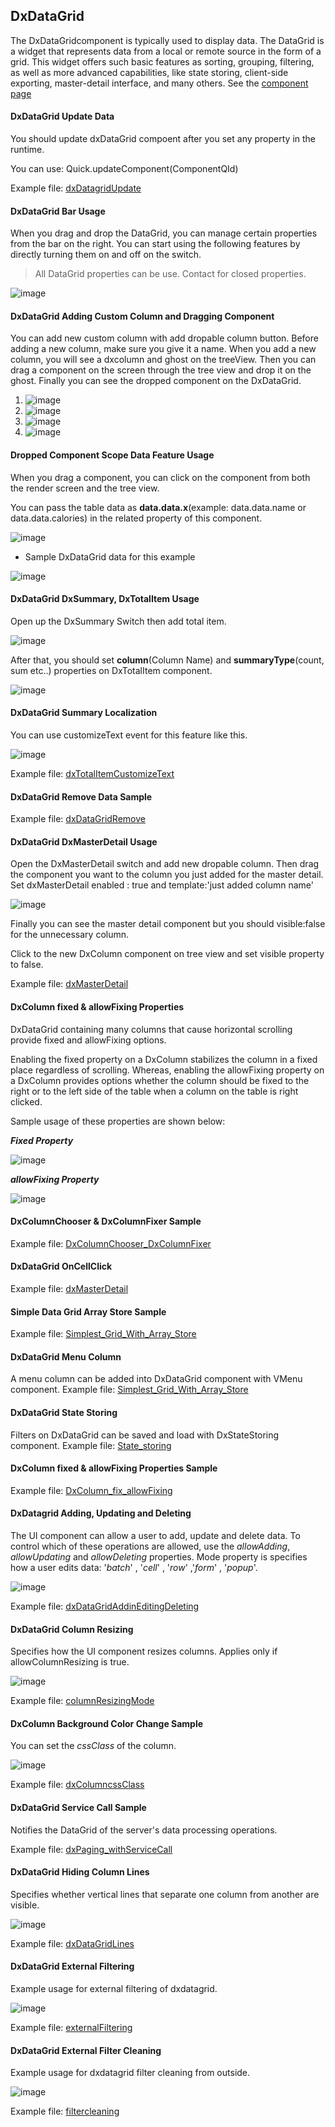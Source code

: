 ## DxDataGrid

The DxDataGridcomponent is typically used to display data.
The DataGrid is a widget that represents data from a local or remote source in the form of a grid. This widget offers such basic features as sorting, grouping, filtering, as well as more advanced capabilities, like state storing, client-side exporting, master-detail interface, and many others.
See the [component page](https://js.devexpress.com/Documentation/ApiReference/UI_Widgets/dxDataGrid/)

#### DxDataGrid Update Data
You should update dxDataGrid compoent after you set any property in the runtime. 

You can use: Quick.updateComponent(ComponentQId)

Example file: <a href="https://studio.onplateau.com/quick/?q=/quick/qjsons/dxDatagridUpdate.qjson" target="_blank">dxDatagridUpdate</a>

#### DxDataGrid Bar Usage

When you drag and drop the DataGrid, you can manage certain properties from the bar on the right. You can start using the following features by directly turning them on and off on the switch.

> All DataGrid properties can be use. Contact for closed properties.

![image](https://cdn.softtech.com.tr/ngsp-quick/nemo/dev/mdImages/DxDataGrid/barUsage.png)

#### DxDataGrid Adding Custom Column and Dragging Component

You can add new custom column with add dropable column button. Before adding a new column, make sure you give it a name. When you add a new column, you will see a dxcolumn and ghost on the treeView. Then you can drag a component on the screen through the tree view and drop it on the ghost. Finally you can see the dropped component on the DxDataGrid.

1. ![image](https://cdn.softtech.com.tr/ngsp-quick/nemo/dev/mdImages/DxDataGrid/addColumn.png)
2. ![image](https://cdn.softtech.com.tr/ngsp-quick/nemo/dev/mdImages/DxDataGrid/addColumnTreeview.png)
3. ![image](https://cdn.softtech.com.tr/ngsp-quick/nemo/dev/mdImages/DxDataGrid/addColumnTreeview2.png)
4. ![image](https://cdn.softtech.com.tr/ngsp-quick/nemo/dev/mdImages/DxDataGrid/testColumn.png)

#### Dropped Component Scope Data Feature Usage

When you drag a component, you can click on the component from both the render screen and the tree view.

You can pass the table data as **data.data.x**(example: data.data.name or data.data.calories) in the related property of this component.

![image](https://cdn.softtech.com.tr/ngsp-quick/nemo/dev/mdImages/DxDataGrid/data.png)

- Sample DxDataGrid data for this example

![image](https://cdn.softtech.com.tr/ngsp-quick/nemo/dev/mdImages/DxDataGrid/data2.png)

#### DxDataGrid DxSummary, DxTotalItem Usage

Open up the DxSummary Switch then add total item. 

![image](https://cdn.softtech.com.tr/ngsp-quick/nemo/dev/mdImages/DxDataGrid/dxSummary.png)

After that, you should set **column**(Column Name) and **summaryType**(count, sum etc..) properties on DxTotalItem component.

![image](https://cdn.softtech.com.tr/ngsp-quick/nemo/dev/mdImages/DxDataGrid/dxSummary2.png)

#### DxDataGrid Summary Localization

You can use customizeText event for this feature like this.

![image](https://cdn.softtech.com.tr/ngsp-quick/nemo/dev/mdImages/DxDataGrid/dxSummary3.png)

Example file: <a href="https://studio.onplateau.com/quick/?q=/quick/qjsons/dxTotalItemCustomizeText.qjson" target="_blank">dxTotalItemCustomizeText</a>

#### DxDataGrid Remove Data Sample

Example file: <a href="https://studio.onplateau.com/quick/?q=/quick/qjsons/dxDataGridRemove.qjson" target="_blank">dxDataGridRemove</a>
#### DxDataGrid DxMasterDetail Usage

Open the DxMasterDetail switch and add new dropable column. Then drag the component you want to the column you just added for the master detail. Set dxMasterDetail enabled : true and template:'just added column name'

![image](https://cdn.softtech.com.tr/ngsp-quick/nemo/dev/mdImages/DxDataGrid/dxMasterDetail.png)

Finally you can see the master detail component but you should visible:false for the unnecessary column.

Click to the new DxColumn component on tree view and set visible property to false.

Example file: <a href="https://studio.onplateau.com/quick/?q=/quick/qjsons/dxMasterDetail.qjson" target="_blank">dxMasterDetail</a>

#### DxColumn fixed & allowFixing Properties

DxDataGrid containing many columns that cause horizontal scrolling provide fixed and allowFixing options. 

Enabling the fixed property on a DxColumn stabilizes the column in a fixed place regardless of  scrolling. Whereas, enabling the allowFixing property on a DxColumn provides options whether the column should be fixed to the right or to the left side of the table when a column on the table is right clicked.

Sample usage of these properties are shown below:

***Fixed Property*** 

![image](https://cdn.softtech.com.tr/ngsp-quick/nemo/dev/mdImages/DxDataGrid/DxDataGrid_ColumnFixed.gif)

***allowFixing Property***

![image](https://cdn.softtech.com.tr/ngsp-quick/nemo/dev/mdImages/DxDataGrid/DxDataGrid_ColumnAllowFixing.gif)




#### DxColumnChooser & DxColumnFixer Sample

Example file: <a href="https://studio.onplateau.com/quick/?q=/quick/qjsons/DxColumnChooser_DxColumnFixer.qjson" target="_blank">DxColumnChooser_DxColumnFixer</a>
#### DxDataGrid OnCellClick

Example file: <a href="https://studio.onplateau.com/quick/?q=/quick/qjsons/onCellClickDx.qjson" target="_blank">dxMasterDetail</a>
#### Simple Data Grid Array Store Sample


Example file: <a href="https://studio.onplateau.com/quick/?q=/quick/qjsons/Simplest_Grid_With_Array_Store.qjson" target="_blank">Simplest_Grid_With_Array_Store</a>


#### DxDataGrid Menu Column

A menu column can be added into DxDataGrid component with VMenu component. 
Example file: <a href="https://studio.onplateau.com/quick/?q=/quick/qjsons/Grid_with_menu.qjson" target="_blank">Simplest_Grid_With_Array_Store</a>

#### DxDataGrid State Storing

Filters on DxDataGrid can be saved and load with DxStateStoring component.
Example file: <a href="https://studio.onplateau.com/quick/?q=/quick/qjsons/State_storing.qjson" target="_blank">State_storing</a>

#### DxColumn fixed & allowFixing Properties Sample
Example file: <a href="https://studio.onplateau.com/quick/?q=/quick/qjsons/DxColumn_fix_allowFixing.qjson" target="_blank">DxColumn_fix_allowFixing</a>


#### DxDatagrid Adding, Updating and Deleting 

The UI component can allow a user to add, update and delete data. To control which of these operations are allowed, use the *allowAdding*, *allowUpdating* and *allowDeleting* properties. Mode property is specifies how a user edits data:  '*batch*' , '*cell*' , '*row*' ,'*form*' , '*popup*'.

![image](https://cdn.softtech.com.tr/ngsp-quick/nemo/dev/mdImages/DxDataGrid/addingdeleting.gif)


Example file: <a href="https://studio.onplateau.com/quick/?q=/quick/qjsons/dxDataGridAddinEditingDeleting.qjson" target="_blank">dxDataGridAddinEditingDeleting</a>



#### DxDataGrid Column Resizing 

Specifies how the UI component resizes columns. Applies only if allowColumnResizing is true.

![image](https://cdn.softtech.com.tr/ngsp-quick/nemo/dev/mdImages/DxDataGrid/resizing.gif)

Example file: <a href="https://studio.onplateau.com/quick/?q=/quick/qjsons/columnResizingMode.qjson" target="_blank">columnResizingMode</a>


#### DxColumn Background Color Change Sample

You can set the *cssClass* of the column.

![image](https://cdn.softtech.com.tr/ngsp-quick/nemo/dev/mdImages/DxDataGrid/cssClass.PNG)

Example file: <a href="https://studio.onplateau.com/quick/?q=/quick/qjsons/dxColumncssClass.qjson" target="_blank">dxColumncssClass</a>


#### DxDataGrid Service Call Sample

Notifies the DataGrid of the server's data processing operations.

Example file: <a href="https://studio.onplateau.com/quick/?q=/quick/qjsons/dxPaging_withServiceCall.qjson" target="_blank">dxPaging_withServiceCall</a>


#### DxDataGrid Hiding Column Lines

Specifies whether vertical lines that separate one column from another are visible.

![image](https://cdn.softtech.com.tr/ngsp-quick/nemo/dev/mdImages/DxDataGrid/columnlines.PNG)

Example file: <a href="https://studio.onplateau.com/quick/?q=/quick/qjsons/dxDataGridLines.qjson" target="_blank">dxDataGridLines</a>
#### DxDataGrid External Filtering

Example usage for external filtering of dxdatagrid.

![image](https://cdn.softtech.com.tr/ngsp-quick/nemo/dev/mdImages/DxDataGrid/externalfiltering.gif)

Example file: <a href="https://studio.onplateau.com/quick/?q=/quick/qjsons/externalFiltering.qjson" target="_blank">externalFiltering</a>


#### DxDataGrid External Filter Cleaning 

Example usage for dxdatagrid filter cleaning from outside.

![image](https://cdn.softtech.com.tr/ngsp-quick/nemo/dev/mdImages/DxDataGrid/extarnalfilterClear.gif)

Example file: <a href="https://studio.onplateau.com/quick/?q=/quick/qjsons/filtercleaning.qjson" target="_blank">filtercleaning</a>
